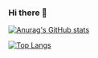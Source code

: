 ### Hi there 👋


[![Anurag's GitHub stats](https://github-readme-stats.vercel.app/api?username=AakibAlam)](https://github.com/anuraghazra/github-readme-stats)

[![Top Langs](https://github-readme-stats.vercel.app/api/top-langs/?username=AakibAlam)](https://github.com/anuraghazra/github-readme-stats)

<!--
**AakibAlam/AakibAlam** is a ✨ _special_ ✨ repository because its `README.md` (this file) appears on your GitHub profile.

Here are some ideas to get you started:

- 🔭 I’m currently working on ...
- 🌱 I’m currently learning ...
- 👯 I’m looking to collaborate on ...
- 🤔 I’m looking for help with ...
- 💬 Ask me about ...
- 📫 How to reach me: ...
- 😄 Pronouns: ...
- ⚡ Fun fact: ...
-->
